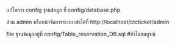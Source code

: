 เเก้ไขการ config ฐานข้อมูล ที่ config/database.php 

ส่วน admin หรือหน้าจัดการระบบ เข้าได้ที่ http://localhost/ctcticket/admin

file ฐานข้อมูลอยู่ที่ config/Table_reservation_DB.sql #ยังไม่สมบูรณ์
